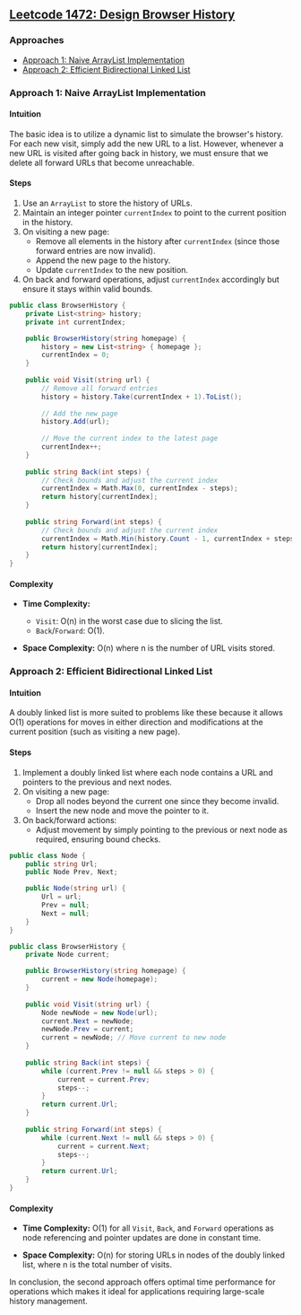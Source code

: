 ## [Leetcode 1472: Design Browser History](https://leetcode.com/problems/design-browser-history/)

### Approaches
- [Approach 1: Naive ArrayList Implementation](#approach-1-naive-arraylist-implementation)
- [Approach 2: Efficient Bidirectional Linked List](#approach-2-efficient-bidirectional-linked-list)

### Approach 1: Naive ArrayList Implementation

#### Intuition
The basic idea is to utilize a dynamic list to simulate the browser's history. For each new visit, simply add the new URL to a list. However, whenever a new URL is visited after going back in history, we must ensure that we delete all forward URLs that become unreachable.

#### Steps
1. Use an `ArrayList` to store the history of URLs.
2. Maintain an integer pointer `currentIndex` to point to the current position in the history.
3. On visiting a new page:
   - Remove all elements in the history after `currentIndex` (since those forward entries are now invalid).
   - Append the new page to the history.
   - Update `currentIndex` to the new position.
4. On back and forward operations, adjust `currentIndex` accordingly but ensure it stays within valid bounds.

```csharp
public class BrowserHistory {
    private List<string> history;
    private int currentIndex;

    public BrowserHistory(string homepage) {
        history = new List<string> { homepage };
        currentIndex = 0;
    }
    
    public void Visit(string url) {
        // Remove all forward entries
        history = history.Take(currentIndex + 1).ToList();
        
        // Add the new page
        history.Add(url);
        
        // Move the current index to the latest page
        currentIndex++;
    }
    
    public string Back(int steps) {
        // Check bounds and adjust the current index
        currentIndex = Math.Max(0, currentIndex - steps);
        return history[currentIndex];
    }
    
    public string Forward(int steps) {
        // Check bounds and adjust the current index
        currentIndex = Math.Min(history.Count - 1, currentIndex + steps);
        return history[currentIndex];
    }
}
```

#### Complexity
- **Time Complexity:** 
  - `Visit`: O(n) in the worst case due to slicing the list.
  - `Back`/`Forward`: O(1).

- **Space Complexity:** O(n) where n is the number of URL visits stored.

### Approach 2: Efficient Bidirectional Linked List

#### Intuition
A doubly linked list is more suited to problems like these because it allows O(1) operations for moves in either direction and modifications at the current position (such as visiting a new page).

#### Steps
1. Implement a doubly linked list where each node contains a URL and pointers to the previous and next nodes.
2. On visiting a new page:
   - Drop all nodes beyond the current one since they become invalid.
   - Insert the new node and move the pointer to it.
3. On back/forward actions:
   - Adjust movement by simply pointing to the previous or next node as required, ensuring bound checks.

```csharp
public class Node {
    public string Url;
    public Node Prev, Next;

    public Node(string url) {
        Url = url;
        Prev = null;
        Next = null;
    }
}

public class BrowserHistory {
    private Node current;

    public BrowserHistory(string homepage) {
        current = new Node(homepage);
    }
    
    public void Visit(string url) {
        Node newNode = new Node(url);
        current.Next = newNode;
        newNode.Prev = current;
        current = newNode; // Move current to new node
    }
    
    public string Back(int steps) {
        while (current.Prev != null && steps > 0) {
            current = current.Prev;
            steps--;
        }
        return current.Url;
    }
    
    public string Forward(int steps) {
        while (current.Next != null && steps > 0) {
            current = current.Next;
            steps--;
        }
        return current.Url;
    }
}
```

#### Complexity
- **Time Complexity:** O(1) for all `Visit`, `Back`, and `Forward` operations as node referencing and pointer updates are done in constant time.
  
- **Space Complexity:** O(n) for storing URLs in nodes of the doubly linked list, where n is the total number of visits. 

In conclusion, the second approach offers optimal time performance for operations which makes it ideal for applications requiring large-scale history management.

